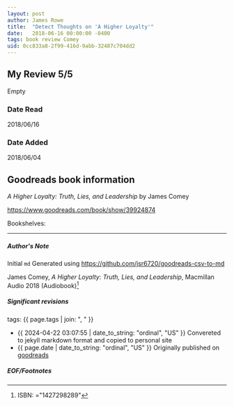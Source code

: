 ```yaml
---
layout: post
author: James Rowe
title:  "Detect Thoughts on 'A Higher Loyalty'"
date:   2018-06-16 00:00:00 -0400
tags: book review Comey 
uid: 0cc833a8-2f99-416d-9abb-32487c704dd2
---
```


<!-- highly dependent on how you personally use jekyll templates, and how you want this to show up -->
<!-- escape any jekyll keys with double brackets -->

## My Review 5/5

Empty

### Date Read
2018/06/16

### Date Added
2018/06/04

## Goodreads book information

*A Higher Loyalty: Truth, Lies, and Leadership* by James Comey

https://www.goodreads.com/book/show/39924874

Bookshelves: 

---

##### Author's Note

Initial `md` Generated using https://github.com/jsr6720/goodreads-csv-to-md

James Comey, *A Higher Loyalty: Truth, Lies, and Leadership*,  Macmillan Audio 2018 (Audiobook)[^1]

##### Significant revisions

tags: {{ page.tags | join: ", " }} <!-- todo move this somewhere -->

- {{ 2024-04-22 03:07:55 | date_to_string: "ordinal", "US" }} Convereted to jekyll markdown format and copied to personal site
- {{ page.date | date_to_string: "ordinal", "US" }} Originally published on [goodreads](https://www.goodreads.com)

##### EOF/Footnotes

[^1]: ISBN: ="1427298289"